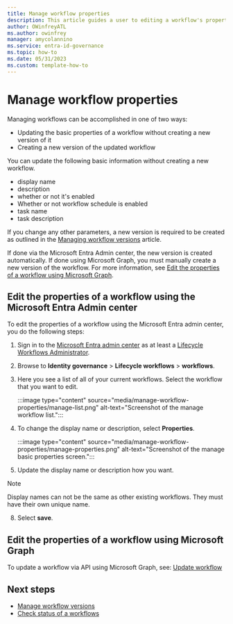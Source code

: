 ```yaml
---
title: Manage workflow properties
description: This article guides a user to editing a workflow's properties using Lifecycle Workflows
author: OWinfreyATL
ms.author: owinfrey
manager: amycolannino
ms.service: entra-id-governance
ms.topic: how-to
ms.date: 05/31/2023
ms.custom: template-how-to
---
```


# Manage workflow properties

Managing workflows can be accomplished in one of two ways:  
   - Updating the basic properties of a workflow without creating a new version of it
   - Creating a new version of the updated workflow

You can update the following basic information without creating a new workflow.
   - display name
   - description
   - whether or not it's enabled
   - Whether or not workflow schedule is enabled
   - task name
   - task description

If you change any other parameters, a new version is required to be created as outlined in the [Managing workflow versions](manage-workflow-tasks.md) article.

If done via the Microsoft Entra Admin center, the new version is created automatically. If done using Microsoft Graph, you must manually create a new version of the workflow.  For more information, see [Edit the properties of a workflow using Microsoft Graph](#edit-the-properties-of-a-workflow-using-microsoft-graph).

## Edit the properties of a workflow using the Microsoft Entra Admin center

To edit the properties of a workflow using the Microsoft Entra admin center, you do the following steps:

1. Sign in to the [Microsoft Entra admin center](https://entra.microsoft.com) as at least a [Lifecycle Workflows Administrator](~/identity/role-based-access-control/permissions-reference.md#lifecycle-workflows-administrator).

1. Browse to **Identity governance** > **Lifecycle workflows** > **workflows**.

1. Here you see a list of all of your current workflows. Select the workflow that you want to edit.
    
    :::image type="content" source="media/manage-workflow-properties/manage-list.png" alt-text="Screenshot of the manage workflow list.":::

6. To change the display name or description, select **Properties**.

    :::image type="content" source="media/manage-workflow-properties/manage-properties.png" alt-text="Screenshot of the manage basic properties screen.":::

7. Update the display name or description how you want. 
> [!NOTE]
> Display names can not be the same as other existing workflows. They must have their own unique name.

8. Select **save**.


## Edit the properties of a workflow using Microsoft Graph

To update a workflow via API using Microsoft Graph, see: [Update workflow](/graph/api/identitygovernance-workflow-update)






## Next steps

- [Manage workflow versions](manage-workflow-tasks.md)
- [Check status of a workflows](check-status-workflow.md)
